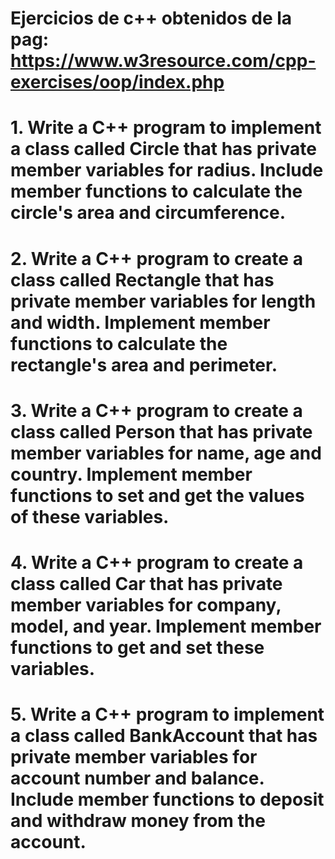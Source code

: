 # Ejercicios de c++ obtenidos de la pag: https://www.w3resource.com/cpp-exercises/oop/index.php

# 1. Write a C++ program to implement a class called Circle that has private member variables for radius. Include member functions to calculate the circle's area and circumference.


# 2. Write a C++ program to create a class called Rectangle that has private member variables for length and width. Implement member functions to calculate the rectangle's area and perimeter.


# 3. Write a C++ program to create a class called Person that has private member variables for name, age and country. Implement member functions to set and get the values of these variables.


# 4. Write a C++ program to create a class called Car that has private member variables for company, model, and year. Implement member functions to get and set these variables.


# 5. Write a C++ program to implement a class called BankAccount that has private member variables for account number and balance. Include member functions to deposit and withdraw money from the account.


<!-- # 6. Write a C++ program to create a class called Triangle that has private member variables for the lengths of its three sides. Implement member functions to determine if the triangle is equilateral, isosceles, or scalene.


# 7. Write a C++ program to implement a class called Employee that has private member variables for name, employee ID, and salary. Include member functions to calculate and set salary based on employee performance.


# 8. Write a C++ program to implement a class called Date that has private member variables for day, month, and year. Include member functions to set and get these variables, as well as to validate if the date is valid.


# 9. Write a C++ program to implement a class called Student that has private member variables for name, class, roll number, and marks. Include member functions to calculate the grade based on the marks and display the student's information.


# 10. Write a C++ program to implement a class called Shape with virtual member functions for calculating area and perimeter. Derive classes such as Circle, Rectangle, and Triangle from the Shape class and override virtual functions accordingly. -->
